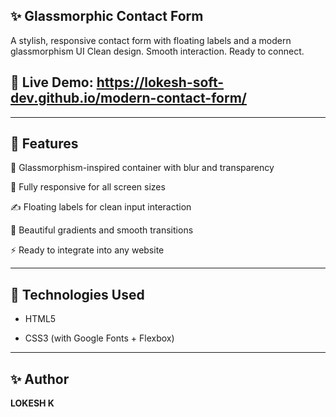 ## ✨ Glassmorphic Contact Form
<p>A stylish, responsive contact form with floating labels and a modern glassmorphism UI
Clean design. Smooth interaction. Ready to connect.</p>

## 🔗 Live Demo: https://lokesh-soft-dev.github.io/modern-contact-form/
---
## 🚀 Features
💎 Glassmorphism-inspired container with blur and transparency

📱 Fully responsive for all screen sizes

✍️ Floating labels for clean input interaction

🌈 Beautiful gradients and smooth transitions

⚡ Ready to integrate into any website


---
## 🔧 Technologies Used
  - <p>HTML5</p>
  - <p>CSS3 (with Google Fonts + Flexbox)</p>

---

## ✨ Author

**LOKESH K**  

